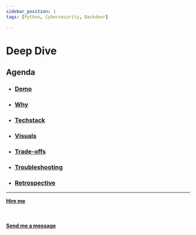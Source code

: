 ```yaml
---
sidebar_position: 1
tags: [Python, Cybersecurity, Backdoor]

---
```


# Deep Dive



## Agenda
* ### [Demo](/docs/projects/2:%20Cybersecurity/backdoor%20Attack/demo)
* ### [Why](/docs/projects/2:%20Cybersecurity/backdoor%20Attack/why)
* ###  [Techstack](/docs/projects/2:%20Cybersecurity/backdoor%20Attack/Techstack)
* ###  [Visuals](/docs/projects/2:%20Cybersecurity/backdoor%20Attack/visuals)
* ###  [Trade-offs](/docs/projects/2:%20Cybersecurity/backdoor%20Attack/tradeoffs)
* ###  [Troubleshooting](/docs/projects/2:%20Cybersecurity/backdoor%20Attack/troubleshooting)
* ###  [Retrospective](/docs/projects/Cybersecurity/backdoor%20Attack/retrospective)



<hr></hr>

<a href="https://calendly.com/mattherzog/business-chat" target="_blank"><b><u>Hire me</u></b></a>
<br></br>
<br></br>
<a href="mailto:matt@mattherzog.me" target="_blank"><b><u>Send me a message</u></b></a>

